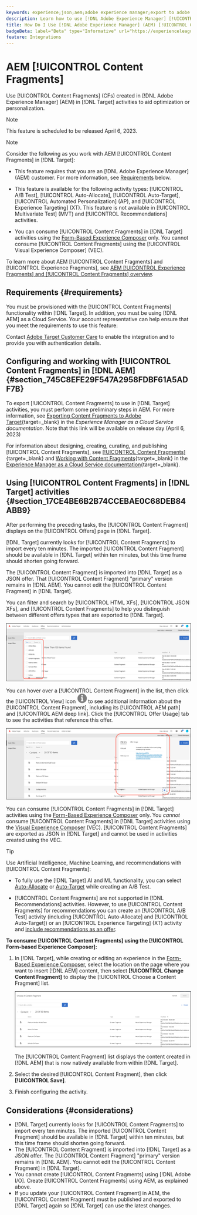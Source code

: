 ```yaml
---
keywords: experience;json;aem;adobe experience manager;export to adobe target;content fragments;fragments;CF;cf
description: Learn how to use [!DNL Adobe Experience Manager] [!UICONTROL Content Fragments] in [!DNL Adobe Target] activities.
title: How Do I Use [!DNL Adobe Experience Manager] (AEM) [!UICONTROL Content Fragments]?
badgeBeta: label="Beta" type="Informative" url="https://experienceleague.adobe.com/docs/target/using/introduction/intro.html#beta newtab=true" tooltip="What are Target Beta release features?"
feature: Integrations
---
```

# AEM [!UICONTROL Content Fragments]

Use [!UICONTROL Content Fragments] (CFs) created in [!DNL Adobe Experience Manager] (AEM) in [!DNL Target] activities to aid optimization or personalization.

>[!NOTE]
>
>This feature is scheduled to be released April 6, 2023.


>[!NOTE]
>
>Consider the following as you work with AEM [!UICONTROL Content Fragments] in [!DNL Target]:
> 
>* This feature requires that you are an [!DNL Adobe Experience Manager] (AEM) customer. For more information, see [Requirements](#section_AE6F0971E1574B3AA324003599B96E5A) below.
>
>* This feature is available for the following activity types: [!UICONTROL A/B Test], [!UICONTROL Auto-Allocate], [!UICONTROL Auto-Target], [!UICONTROL Automated Personalization] (AP), and [!UICONTROL Experience Targeting] (XT). This feature is not available in [!UICONTROL Multivariate Test] (MVT) and [!UICONTROL Recommendations] activities.
>
>* You can consume [!UICONTROL Content Fragments] in [!DNL Target] activities using the [Form-Based Experience Composer](/help/main/c-experiences/form-experience-composer.md) only. You cannot consume [!UICONTROL Content Fragments] using the [!UICONTROL Visual Experience Composer] (VEC).

To learn more about AEM [!UICONTROL Content Fragments] and [!UICONTROL Experience Fragments], see [AEM [!UICONTROL Experience Fragments] and [!UICONTROL Content Fragments] overview](/help/main/c-integrating-target-with-mac/aem/aem-experience-and-content-fragments.md).

## Requirements {#requirements}

You must be provisioned with the [!UICONTROL Content Fragments] functionality within [!DNL Target]. In addition, you must be using [!DNL AEM] as a Cloud Service. Your account representative can help ensure that you meet the requirements to use this feature:

Contact [Adobe Target Customer Care](/help/main/cmp-resources-and-contact-information.md#reference_ACA3391A00EF467B87930A450050077C) to enable the integration and to provide you with authentication details.

## Configuring and working with [!UICONTROL Content Fragments] in [!DNL AEM] {#section_745C8EFE29F547A2958FDBF61A5ADF7B}

To export [!UICONTROL Content Fragments] to use in [!DNL Target] activities, you must perform some preliminary steps in AEM. For more information, see [Exporting Content Fragments to Adobe Target](https://experienceleague.adobe.com/docs/experience-manager-cloud-service/content/sites/integrations/content-fragments-target.html){target=_blank} in the *Experience Manager as a Cloud Service documentation*. Note that this link will be available on release day (April 6, 2023) 

For information about designing, creating, curating, and publishing [!UICONTROL Content Fragments], see [[!UICONTROL Content Fragments]](https://experienceleague.adobe.com/docs/experience-manager-cloud-service/content/sites/authoring/fundamentals/content-fragments.html?lang=en){target=_blank} and [Working with Content Fragments](https://experienceleague.adobe.com/docs/experience-manager-cloud-service/content/sites/administering/content-fragments/content-fragments.html){target=_blank} in the [Experience Manager as a Cloud Service documentation](https://experienceleague.adobe.com/docs/experience-manager-cloud-service/content/home.html){target=_blank}.

## Using [!UICONTROL Content Fragments] in [!DNL Target] activities {#section_17CE4BE6B2B74CCEBAE0C68DEB84ABB9}

After performing the preceding tasks, the [!UICONTROL Content Fragment] displays on the [!UICONTROL Offers] page in [!DNL Target].

[!DNL Target] currently looks for [!UICONTROL Content Fragments] to import every ten minutes. The imported [!UICONTROL Content Fragment] should be available in [!DNL Target] within ten minutes, but this time frame should shorten going forward.

The [!UICONTROL Content Fragment] is imported into [!DNL Target] as a JSON offer. That [!UICONTROL Content Fragment] "primary" version remains in [!DNL AEM]. You cannot edit the [!UICONTROL Content Fragment] in [!DNL Target].

You can filter and search by [!UICONTROL HTML XFs], [!UICONTROL JSON XFs], and [!UICONTROL Content Fragments] to help you distinguish between different offers types that are exported to [!DNL Target].

![Filter by Content Fragment types: HTML or JSON in the Target UI](/help/main/c-integrating-target-with-mac/aem/assets/fragment-types.png)

You can hover over a [!UICONTROL Content Fragment] in the list, then click the [!UICONTROL View] icon ![Info icon](/help/main/c-integrating-target-with-mac/aem/assets/icon-info.png) to see additional information about the [!UICONTROL Content Fragment], including its [!UICONTROL AEM path] and [!UICONTROL AEM deep link]. Click the [!UICONTROL Offer Usage] tab to see the activities that reference this offer.

![Content Fragment information pop-up](/help/main/c-integrating-target-with-mac/aem/assets/cf-info-popup.png)

You can consume [!UICONTROL Content Fragments] in [!DNL Target] activities using the [Form-Based Experience Composer](/help/main/c-experiences/form-experience-composer.md) only. You *cannot* consume [!UICONTROL Content Fragments] in [!DNL Target] activities using the [Visual Experience Composer](/help/main/c-experiences/c-visual-experience-composer/visual-experience-composer.md) (VEC). [!UICONTROL Content Fragments] are exported as JSON in [!DNL Target] and cannot be used in activities created using the VEC.

>[!TIP]
>
>Use Artificial Intelligence, Machine Learning, and recommendations with [!UICONTROL Content Fragments]:
>
>* To fully use the [!DNL Target] AI and ML functionality, you can select [Auto-Allocate](/help/main/c-activities/automated-traffic-allocation/automated-traffic-allocation.md#concept_A1407678796B4C569E94CBA8A9F7F5D4) or [Auto-Target](/help/main/c-activities/auto-target/auto-target-to-optimize.md) while creating an A/B Test.
>
>* [!UICONTROL Content Fragments] are not supported in [!DNL Recommendations] activities. However, to use [!UICONTROL Content Fragments] for recommendations you can create an [!UICONTROL A/B Test] activity (including [!UICONTROL Auto-Allocate] and [!UICONTROL Auto-Target]) or an [!UICONTROL Experience Targeting] (XT) activity and [include recommendations as an offer](/help/main/c-recommendations/recommendations-as-an-offer.md). 

**To consume [!UICONTROL Content Fragments] using the [!UICONTROL Form-based Experience Composer]:**

1. In [!DNL Target], while creating or editing an experience in the [Form-Based Experience Composer](/help/main/c-experiences/form-experience-composer.md#task_FAC842A6535045B68B4C1AD3E657E56E), select the location on the page where you want to insert [!DNL AEM] content, then select **[!UICONTROL Change Content Fragment]** to display the [!UICONTROL Choose a Content Fragment] list.

   ![content_fragment_list image](/help/main/c-integrating-target-with-mac/aem/assets/choose-content-fragment.png)

   The [!UICONTROL Content Fragment] list displays the content created in [!DNL AEM] that is now natively available from within [!DNL Target]. 

1. Select the desired [!UICONTROL Content Fragment], then click **[!UICONTROL Save]**. 
1. Finish configuring the activity.

## Considerations {#considerations}

* [!DNL Target] currently looks for [!UICONTROL Content Fragments] to import every ten minutes. The imported [!UICONTROL Content Fragment] should be available in [!DNL Target] within ten minutes, but this time frame should shorten going forward.
* The [!UICONTROL Content Fragment] is imported into [!DNL Target] as a JSON offer. The [!UICONTROL Content Fragment] "primary" version remains in [!DNL AEM]. You cannot edit the [!UICONTROL Content Fragment] in [!DNL Target].
* You cannot create [!UICONTROL Content Fragments] using [!DNL Adobe I/O]. Create [!UICONTROL Content Fragments] using AEM, as explained above.
* If you update your [!UICONTROL Content Fragment] in AEM, the [!UICONTROL Content Fragment] must be published and exported to [!DNL Target] again so [!DNL Target] can use the latest changes.